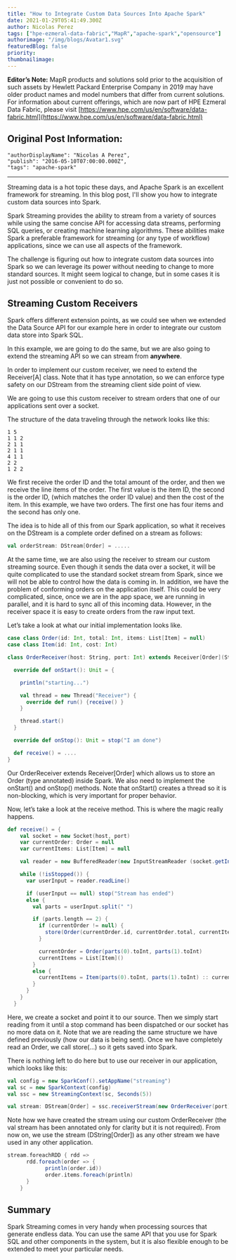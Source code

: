 ```yaml
---
title: "How to Integrate Custom Data Sources Into Apache Spark"
date: 2021-01-29T05:41:49.300Z
author: Nicolas Perez 
tags: ["hpe-ezmeral-data-fabric","MapR","apache-spark","opensource"]
authorimage: "/img/blogs/Avatar1.svg"
featuredBlog: false
priority:
thumbnailimage:
---
```

**Editor’s Note:** MapR products and solutions sold prior to the acquisition of such assets by Hewlett Packard Enterprise Company in 2019 may have older product names and model numbers that differ from current solutions. For information about current offerings, which are now part of HPE Ezmeral Data Fabric, please visit [https://www.hpe.com/us/en/software/data-fabric.html](https://www.hpe.com/us/en/software/data-fabric.html)

## Original Post Information:

```
"authorDisplayName": "Nicolas A Perez",
"publish": "2016-05-10T07:00:00.000Z",
"tags": "apache-spark"
```
---
Streaming data is a hot topic these days, and Apache Spark is an excellent framework for streaming. In this blog post, I'll show you how to integrate custom data sources into Spark.

Spark Streaming provides the ability to stream from a variety of sources while using the same concise API for accessing data streams, performing SQL queries, or creating machine learning algorithms. These abilities make Spark a preferable framework for streaming (or any type of workflow) applications, since we can use all aspects of the framework.

The challenge is figuring out how to integrate custom data sources into Spark so we can leverage its power without needing to change to more standard sources. It might seem logical to change, but in some cases it is just not possible or convenient to do so.

## Streaming Custom Receivers

Spark offers different extension points, as we could see when we extended the Data Source API for our example here in order to integrate our custom data store into Spark SQL.

In this example, we are going to do the same, but we are also going to extend the streaming API so we can stream from **anywhere**.

In order to implement our custom receiver, we need to extend the Receiver\[A\] class. Note that it has type annotation, so we can enforce type safety on our DStream from the streaming client side point of view.

We are going to use this custom receiver to stream orders that one of our applications sent over a socket.

The structure of the data traveling through the network looks like this:

```
1 5
1 1 2
2 1 1
2 1 1
4 1 1
2 2
1 2 2
```

We first receive the order ID and the total amount of the order, and then we receive the line items of the order. The first value is the item ID, the second is the order ID, (which matches the order ID value) and then the cost of the item. In this example, we have two orders. The first one has four items and the second has only one.

The idea is to hide all of this from our Spark application, so what it receives on the DStream is a complete order defined on a stream as follows:

```scala
val orderStream: DStream[Order] = .....
```

At the same time, we are also using the receiver to stream our custom streaming source. Even though it sends the data over a socket, it will be quite complicated to use the standard socket stream from Spark, since we will not be able to control how the data is coming in. In addition, we have the problem of conforming orders on the application itself. This could be very complicated, since, once we are in the app space, we are running in parallel, and it is hard to sync all of this incoming data. However, in the receiver space it is easy to create orders from the raw input text.

Let’s take a look at what our initial implementation looks like.

```scala
case class Order(id: Int, total: Int, items: List[Item] = null)
case class Item(id: Int, cost: Int)

class OrderReceiver(host: String, port: Int) extends Receiver[Order](StorageLevel.MEMORY_ONLY)  {

  override def onStart(): Unit = {

    println("starting...")

    val thread = new Thread("Receiver") {
      override def run() {receive() }
    }

    thread.start()
  }

  override def onStop(): Unit = stop("I am done")

  def receive() = ....
}
```

Our OrderReceiver extends Receiver\[Order\] which allows us to store an Order (type annotated) inside Spark. We also need to implement the onStart() and onStop() methods. Note that onStart() creates a thread so it is non-blocking, which is very important for proper behavior.

Now, let’s take a look at the receive method. This is where the magic really happens.

```scala
def receive() = {
    val socket = new Socket(host, port)
    var currentOrder: Order = null
    var currentItems: List[Item] = null

    val reader = new BufferedReader(new InputStreamReader (socket.getInputStream(), "UTF-8"))

    while (!isStopped()) {
      var userInput = reader.readLine()

      if (userInput == null) stop("Stream has ended")
      else {
        val parts = userInput.split(" ")

        if (parts.length == 2) {
          if (currentOrder != null) {
            store(Order(currentOrder.id, currentOrder.total, currentItems))
          }

          currentOrder = Order(parts(0).toInt, parts(1).toInt)
          currentItems = List[Item]()
        }
        else {
          currentItems = Item(parts(0).toInt, parts(1).toInt) :: currentItems
        }
      }
    }
  }
```

Here, we create a socket and point it to our source. Then we simply start reading from it until a stop command has been dispatched or our socket has no more data on it. Note that we are reading the same structure we have defined previously (how our data is being sent). Once we have completely read an Order, we call store(…) so it gets saved into Spark.

There is nothing left to do here but to use our receiver in our application, which looks like this:

```scala
val config = new SparkConf().setAppName("streaming")
val sc = new SparkContext(config)
val ssc = new StreamingContext(sc, Seconds(5))

val stream: DStream[Order] = ssc.receiverStream(new OrderReceiver(port))
```

Note how we have created the stream using our custom OrderReceiver (the val stream has been annotated only for clarity but it is not required). From now on, we use the stream (DString\[Order\]) as any other stream we have used in any other application.

```scala
stream.foreachRDD { rdd =>
      rdd.foreach(order => {
            println(order.id))              
            order.items.foreach(println)
      }
    }
```

## Summary

Spark Streaming comes in very handy when processing sources that generate endless data. You can use the same API that you use for Spark SQL and other components in the system, but it is also flexible enough to be extended to meet your particular needs.